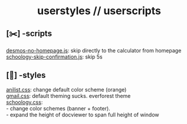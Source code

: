 <h1 align="center">userstyles // userscripts</p>

<h2>[✂️] -scripts</h2>

[desmos-no-homepage.js](https://github.com/Javascript-void0/userstyles-userscripts/blob/main/scripts/desmos-no-homepage.js): skip directly to the calculator from homepage
<br>[schoology-skip-confirmation.js](https://github.com/Javascript-void0/userstyles-userscripts/blob/main/scripts/schoology-skip-confirmation.js): skip 5s

<h2>[🎨] -styles</h2>

[anilist.css](https://github.com/Javascript-void0/userstyles-userscripts/blob/main/styles/anilist.css): change default color scheme (orange)
<br>[gmail.css](https://github.com/Javascript-void0/userstyles-userscripts/blob/main/styles/gmail.css): default theming sucks. everforest theme
<br>[schoology.css](https://github.com/Javascript-void0/userstyles-userscripts/blob/main/styles/schoology.css): 
<br>- change color schemes (banner + footer). 
<br>- expand the height of docviewer to span full height of window
